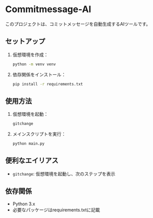 # Commitmessage-AI

このプロジェクトは、コミットメッセージを自動生成するAIツールです。

## セットアップ

1. 仮想環境を作成：
   ```bash
   python -m venv venv
   ```

2. 依存関係をインストール：
   ```bash
   pip install -r requirements.txt
   ```

## 使用方法

1. 仮想環境を起動：
   ```bash
   gitchange
   ```

2. メインスクリプトを実行：
   ```bash
   python main.py
   ```

## 便利なエイリアス

- `gitchange`: 仮想環境を起動し、次のステップを表示

## 依存関係

- Python 3.x
- 必要なパッケージはrequirements.txtに記載
